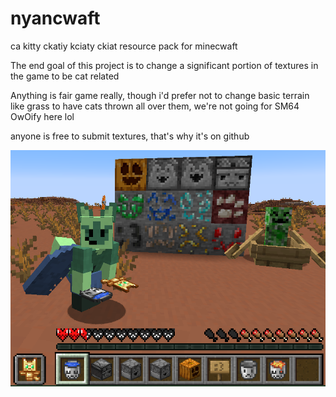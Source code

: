 # nyancwaft
ca kitty ckatiy kciaty ckiat resource pack for minecwaft

The end goal of this project is to change a significant portion of textures in the game to be cat related

Anything is fair game really, though i'd prefer not to change basic terrain like grass to have cats thrown all over them, we're not going for SM64 OwOify here lol

anyone is free to submit textures, that's why it's on github

![Screenshot of my Minecraft skin standing next to various textures from this resource pack.](https://github.com/CosmicMan08/nyancwaft/blob/main/preview.png?raw=true)
